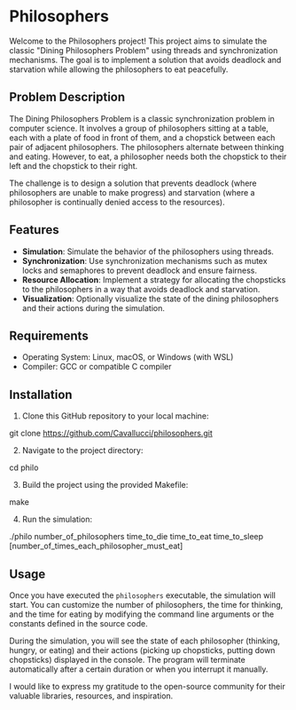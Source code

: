 # Philosophers

Welcome to the Philosophers project! This project aims to simulate the classic "Dining Philosophers Problem" using threads and synchronization mechanisms. The goal is to implement a solution that avoids deadlock and starvation while allowing the philosophers to eat peacefully.

## Problem Description

The Dining Philosophers Problem is a classic synchronization problem in computer science. It involves a group of philosophers sitting at a table, each with a plate of food in front of them, and a chopstick between each pair of adjacent philosophers. The philosophers alternate between thinking and eating. However, to eat, a philosopher needs both the chopstick to their left and the chopstick to their right.

The challenge is to design a solution that prevents deadlock (where philosophers are unable to make progress) and starvation (where a philosopher is continually denied access to the resources).

## Features

- **Simulation**: Simulate the behavior of the philosophers using threads.
- **Synchronization**: Use synchronization mechanisms such as mutex locks and semaphores to prevent deadlock and ensure fairness.
- **Resource Allocation**: Implement a strategy for allocating the chopsticks to the philosophers in a way that avoids deadlock and starvation.
- **Visualization**: Optionally visualize the state of the dining philosophers and their actions during the simulation.

## Requirements

- Operating System: Linux, macOS, or Windows (with WSL)
- Compiler: GCC or compatible C compiler

## Installation

1. Clone this GitHub repository to your local machine:

  git clone https://github.com/Cavallucci/philosophers.git

2. Navigate to the project directory:

  cd philo

3. Build the project using the provided Makefile:

  make

4. Run the simulation:

./philo number_of_philosophers time_to_die time_to_eat time_to_sleep [number_of_times_each_philosopher_must_eat]

## Usage

Once you have executed the `philosophers` executable, the simulation will start. You can customize the number of philosophers, the time for thinking, and the time for eating by modifying the command line arguments or the constants defined in the source code.

During the simulation, you will see the state of each philosopher (thinking, hungry, or eating) and their actions (picking up chopsticks, putting down chopsticks) displayed in the console. The program will terminate automatically after a certain duration or when you interrupt it manually.


I would like to express my gratitude to the open-source community for their valuable libraries, resources, and inspiration.
